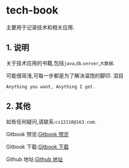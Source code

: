 # tech-book

主要用于记录技术和相关应用.

## 1. 说明

关于技术应用的书籍,包括`java`,`db`.`server`,`大数据`.

可能很简浅,可每一步都是为了解决温饱的脚印. 泪目

`Anything you want, Anything I got.`

## 2. 其他

如有任何疑问,请联系:`cs12110@163.com`.

Gitbook 预览:[Gitbook 预览](https://cs12110.gitbooks.io/tech-book/content/)

Gitbook 下载:[Gitbook 下载](https://legacy.gitbook.com/book/cs12110/tech-book/details)

Github 地址:[Github 地址](https://github.com/cs12110/my-book)
